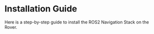 # Installation Guide
Here is a step-by-step guide to install the ROS2 Navigation Stack on the Rover.